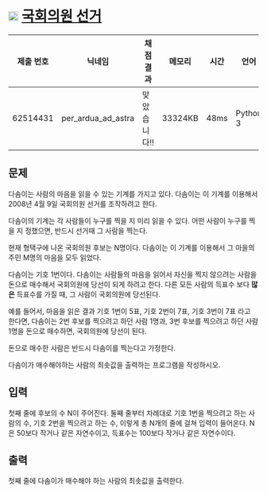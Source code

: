 # <img width="20px"  src="https://d2gd6pc034wcta.cloudfront.net/tier/6.svg" class="solvedac-tier"> [국회의원 선거](https://www.acmicpc.net/problem/1417) 

| 제출 번호 | 닉네임 | 채점 결과 | 메모리 | 시간 | 언어 | 코드 길이 |
|---|---|---|---|---|---|---|
|62514431|per_ardua_ad_astra|맞았습니다!! |33324KB|48ms|Python 3|362B|

## 문제
<p>다솜이는 사람의 마음을 읽을 수 있는 기계를 가지고 있다. 다솜이는 이 기계를 이용해서 2008년 4월 9일 국회의원 선거를 조작하려고 한다.</p>

<p>다솜이의 기계는 각 사람들이 누구를 찍을 지 미리 읽을 수 있다. 어떤 사람이 누구를 찍을 지 정했으면, 반드시 선거때 그 사람을 찍는다.</p>

<p>현재 형택구에 나온 국회의원 후보는 N명이다. 다솜이는 이 기계를 이용해서 그 마을의 주민 M명의 마음을 모두 읽었다.</p>

<p>다솜이는 기호 1번이다. 다솜이는 사람들의 마음을 읽어서 자신을 찍지 않으려는 사람을 돈으로 매수해서 국회의원에 당선이 되게 하려고 한다. 다른 모든 사람의 득표수 보다 <strong>많은</strong> 득표수를 가질 때, 그 사람이 국회의원에 당선된다.</p>

<p>예를 들어서, 마음을 읽은 결과 기호 1번이 5표, 기호 2번이 7표, 기호 3번이 7표 라고 한다면, 다솜이는 2번 후보를 찍으려고 하던 사람 1명과, 3번 후보를 찍으려고 하던 사람 1명을 돈으로 매수하면, 국회의원에 당선이 된다.</p>

<p>돈으로 매수한 사람은 반드시 다솜이를 찍는다고 가정한다.</p>

<p>다솜이가 매수해야하는 사람의 최솟값을 출력하는 프로그램을 작성하시오.</p>

## 입력
<p>첫째 줄에 후보의 수 N이 주어진다. 둘째 줄부터 차례대로 기호 1번을 찍으려고 하는 사람의 수, 기호 2번을 찍으려고 하는 수, 이렇게 총 N개의 줄에 걸쳐 입력이 들어온다. N은 50보다 작거나 같은 자연수이고, 득표수는 100보다 작거나 같은 자연수이다.</p>

## 출력
<p>첫째 줄에 다솜이가 매수해야 하는 사람의 최솟값을 출력한다.</p>

